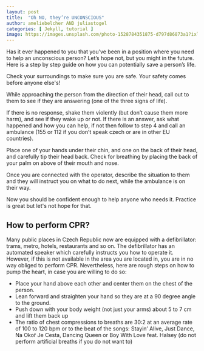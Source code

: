 ```yaml
---
layout: post
title:  "Oh NO, they’re UNCONSCIOUS"
author: ameliebelcher AND juliastogel
categories: [ Jekyll, tutorial ]
image: https://images.unsplash.com/photo-1528784351875-d797d86873a1?ixlib=rb-1.2.1&auto=format&fit=crop&w=750&q=80
---
```

Has it ever happened to you that you’ve been in a position where you need to help an unconscious person? Let’s hope not, but you might in the future. Here is a step by step guide on how you can potentially save a person’s life. 

Check your surroundings to make sure you are safe. Your safety comes before anyone else's!

While approaching the person from the direction of their head, call out to them to see if they are answering (one of the three signs of life).

If there is no response,  shake them violently (but don’t cause them more harm), and see if they wake up or not. If there is an answer, ask what happened and how you can help, if not then follow to step 4 and call an ambulance (155 or 112 if you don’t speak czech or are in other EU countries). 

Place one of your hands under their chin, and one on the back of their head, and carefully tip their head back. Check for breathing by placing the back of your palm on above of their mouth and nose. 

Once you are connected with the operator, describe the situation to them and they will instruct you on what to do next, while the ambulance is on their way.

Now you should be confident enough to help anyone who needs it. Practice is great but let's not hope for that.

## How to perform CPR?

Many public places in Czech Republic now are equipped with a defibrillator: trams, metro, hotels, restaurants and so on. The defibrillator has an automated speaker which carefully instructs you how to operate it. However, if this is not available in the area you are located in, you are in no way obliged to perform CPR. Nevertheless, here are rough steps on how to pump the heart, in case you are willing to do so:
- Place your hand above each other and center them on the chest of the person.
- Lean forward and straighten your hand so they are at a 90 degree angle to the ground.
- Push down with your body weight (not just your arms) about 5 to 7 cm and lift them back up
- The ratio of chest compressions to breaths are 30:2 at an average rate of 100 to 120 bpm or to the beat of the songs: Stayin’ Alive, Just Dance, Na Okoř Je Cesta, Dancing Queen or Boy With Love feat. Halsey (do not perform artificial breaths if you do not want to)
